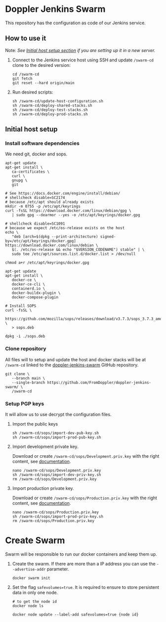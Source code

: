 # Doppler Jenkins Swarm

This repository has the configuration as code of our Jenkins service.

## How to use it

Note: _See [Initial host setup section](#initial-host-setup) if you are setting up it in a new server._

1. Connect to the Jenkins service host using SSH and update `/swarm-cd` clone to the desired version:

   ```shell
   cd /swarm-cd
   git fetch
   git reset --hard origin/main
   ```

2. Run desired scripts:

   ```shell
   sh /swarm-cd/update-host-configuration.sh
   sh /swarm-cd/deploy-shared-stacks.sh
   sh /swarm-cd/deploy-test-stacks.sh
   sh /swarm-cd/deploy-prod-stacks.sh
   ```

## Initial host setup

### Install software dependencies

We need git, docker and sops.

```shell
apt-get update
apt-get install \
   ca-certificates \
   curl \
   gnupg \
   git

# See https://docs.docker.com/engine/install/debian/
# shellcheck disable=SC2174
# because /etc/apt should already exists
mkdir -m 0755 -p /etc/apt/keyrings
curl -fsSL https://download.docker.com/linux/debian/gpg \
   | sudo gpg --dearmor --yes -o /etc/apt/keyrings/docker.gpg

# shellcheck disable=SC1091
# because we expect /etc/os-release exists on the host
echo \
   "deb [arch=$(dpkg --print-architecture) signed-by=/etc/apt/keyrings/docker.gpg] https://download.docker.com/linux/debian \
   $(. /etc/os-release && echo "$VERSION_CODENAME") stable" | \
   sudo tee /etc/apt/sources.list.d/docker.list > /dev/null

chmod a+r /etc/apt/keyrings/docker.gpg

apt-get update
apt-get install \
   docker-ce \
   docker-ce-cli \
   containerd.io \
   docker-buildx-plugin \
   docker-compose-plugin

# Install SOPS
curl -fsSL \
   https://github.com/mozilla/sops/releases/download/v3.7.3/sops_3.7.3_amd64.deb \
   > sops.deb

dpkg -i ./sops.deb
```

### Clone repository

All files will to setup and update the host and docker stacks will be at `/swarm-cd`
linked to the [doppler-jenkins-swarm](https://github.com/FromDoppler/doppler-jenkins-swarm/)
GitHub repository.

```shell
git clone \
   --branch main \
   --single-branch https://github.com/FromDoppler/doppler-jenkins-swarm/ \
   /swarm-cd
```

### Setup PGP keys

It will allow us to use decrypt the configuration files.

1. Import the public keys

   ```shell
   sh /swarm-cd/sops/import-dev-pub-key.sh
   sh /swarm-cd/sops/import-prod-pub-key.sh
   ```

2. Import development private key.

   Download or create `/swarm-cd/sops/Development.priv.key` with the right content, see
   [documentation](https://makingsense.atlassian.net/wiki/spaces/DOP/pages/79175790/Secretos+encriptados+con+SOPS).

   ```shell
   nano /swarm-cd/sops/Development.priv.key
   sh /swarm-cd/sops/import-dev-priv-key.sh
   rm /swarm-cd/sops/Development.priv.key
   ```

3. Import production private key.

   Download or create `/swarm-cd/sops/Production.priv.key` with the right content, see
   [documentation](https://makingsense.atlassian.net/wiki/spaces/DOP/pages/79175790/Secretos+encriptados+con+SOPS).

   ```shell
   nano /swarm-cd/sops/Production.priv.key
   sh /swarm-cd/sops/import-prod-priv-key.sh
   rm /swarm-cd/sops/Production.priv.key
   ```

# Create Swarm

Swarm will be responsible to run our docker containers and keep them up.

1. Create the swarm. If there are more than a IP address you can use the `--advertise-addr` parameter.

   ```shell
   docker swarm init
   ```

2. Set the flag `safevolumes=true`. It is required to ensure to store persistent data in only one node.

   ```shell
   # to get the node id
   docker node ls

   docker node update --label-add safevolumes=true {node id}
   ```
